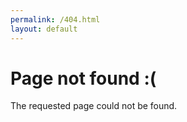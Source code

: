```yaml
---
permalink: /404.html
layout: default
---
```


# Page not found :(

The requested page could not be found.

